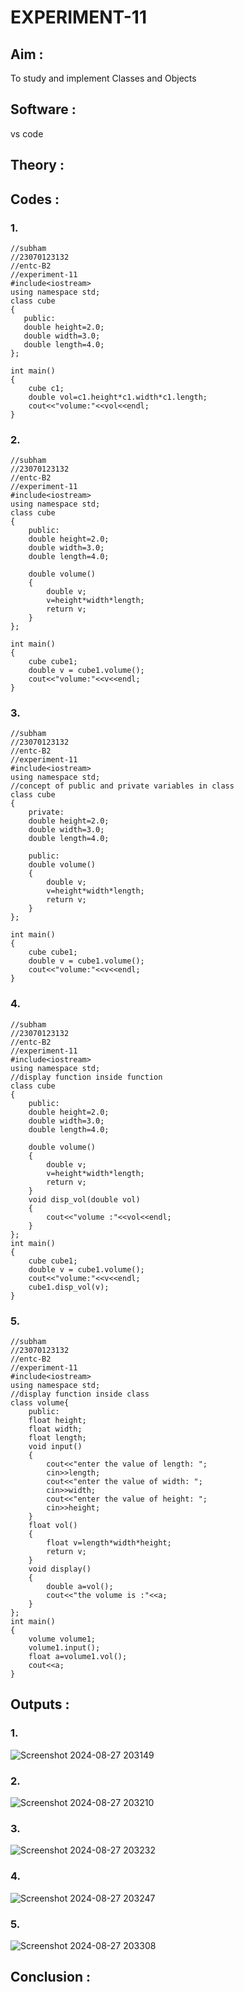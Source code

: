 # EXPERIMENT-11

## Aim :
To study and implement Classes and Objects

## Software :
vs code

## Theory :

## Codes :
### 1.
```
//subham
//23070123132
//entc-B2
//experiment-11
#include<iostream>
using namespace std;
class cube
{
   public:
   double height=2.0;
   double width=3.0;
   double length=4.0;
};

int main()
{
    cube c1;
    double vol=c1.height*c1.width*c1.length;
    cout<<"volume:"<<vol<<endl;
}
```
### 2.
```
//subham
//23070123132
//entc-B2
//experiment-11
#include<iostream>
using namespace std;
class cube
{
    public:
    double height=2.0;
    double width=3.0;
    double length=4.0;

    double volume()
    {
        double v;
        v=height*width*length;
        return v;
    }
};

int main()
{
    cube cube1;
    double v = cube1.volume();
    cout<<"volume:"<<v<<endl;
}
```

### 3.
```
//subham
//23070123132
//entc-B2
//experiment-11
#include<iostream>
using namespace std;
//concept of public and private variables in class
class cube
{
    private:
    double height=2.0;
    double width=3.0;
    double length=4.0;

    public:
    double volume()
    {
        double v;
        v=height*width*length;
        return v;
    }
};

int main()
{
    cube cube1;
    double v = cube1.volume();
    cout<<"volume:"<<v<<endl;
}
```

### 4.
```
//subham
//23070123132
//entc-B2
//experiment-11
#include<iostream>
using namespace std;
//display function inside function
class cube
{
    public:
    double height=2.0;
    double width=3.0;
    double length=4.0;

    double volume()
    {
        double v;
        v=height*width*length;
        return v;
    }
    void disp_vol(double vol)
    {
        cout<<"volume :"<<vol<<endl;
    }
};
int main()
{
    cube cube1;
    double v = cube1.volume();
    cout<<"volume:"<<v<<endl;
    cube1.disp_vol(v);
}
```
### 5.
```
//subham
//23070123132
//entc-B2
//experiment-11
#include<iostream>
using namespace std;
//display function inside class
class volume{
    public:
    float height;
    float width;
    float length;
    void input()
    {
        cout<<"enter the value of length: ";
        cin>>length;
        cout<<"enter the value of width: ";
        cin>>width;
        cout<<"enter the value of height: ";
        cin>>height;
    }
    float vol()
    {
        float v=length*width*height;
        return v;
    }
    void display()
    {
        double a=vol();
        cout<<"the volume is :"<<a;
    }
};
int main()
{
    volume volume1;
    volume1.input();
    float a=volume1.vol();
    cout<<a;
}
```

## Outputs :
### 1.
![Screenshot 2024-08-27 203149](https://github.com/user-attachments/assets/5ee0d645-3460-4969-8d88-9e7b1186f78f)

### 2.
![Screenshot 2024-08-27 203210](https://github.com/user-attachments/assets/bf5eeb93-09a5-49aa-94ff-609209085346)

### 3.
![Screenshot 2024-08-27 203232](https://github.com/user-attachments/assets/90e89566-3106-4de3-909d-f644a7ecb382)

### 4.
![Screenshot 2024-08-27 203247](https://github.com/user-attachments/assets/ce25b62c-4dc3-41df-95ac-000c098949d3)

### 5.
![Screenshot 2024-08-27 203308](https://github.com/user-attachments/assets/aaf10251-d6c7-4ab7-a6cc-0c83fd3dc7fc)

## Conclusion :

